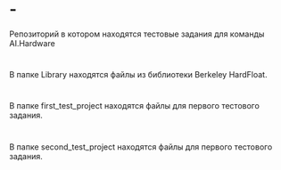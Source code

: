 # -
Репозиторий в котором находятся тестовые задания для команды AI.Hardware
#
В папке Library находятся файлы из библиотеки Berkeley HardFloat.
#
В папке first_test_project находятся файлы для первого тестового задания.
#
В папке second_test_project находятся файлы для первого тестового задания.
#
